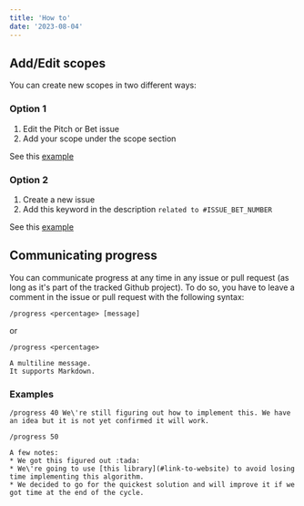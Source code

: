 ```yaml
---
title: 'How to'
date: '2023-08-04'
---
```


## Add/Edit scopes

You can create new scopes in two different ways:

### Option 1

1. Edit the Pitch or Bet issue
2. Add your scope under the scope section

See this [example](https://github.com/asyncapi/studio/issues/748)



### Option 2

1. Create a new issue
2. Add this keyword in the description `related to #ISSUE_BET_NUMBER`

See this [example](https://github.com/asyncapi/studio/issues/755)


## Communicating progress

You can communicate progress at any time in any issue or pull request (as long as it's part of the tracked Github project). To do so, you have to leave a comment in the issue or pull request with the following syntax:

```
/progress <percentage> [message]
```
or

```
/progress <percentage>

A multiline message.
It supports Markdown.
```

### Examples

```
/progress 40 We\'re still figuring out how to implement this. We have an idea but it is not yet confirmed it will work.
```

```
/progress 50

A few notes:
* We got this figured out :tada:
* We\'re going to use [this library](#link-to-website) to avoid losing time implementing this algorithm.
* We decided to go for the quickest solution and will improve it if we got time at the end of the cycle.
```

